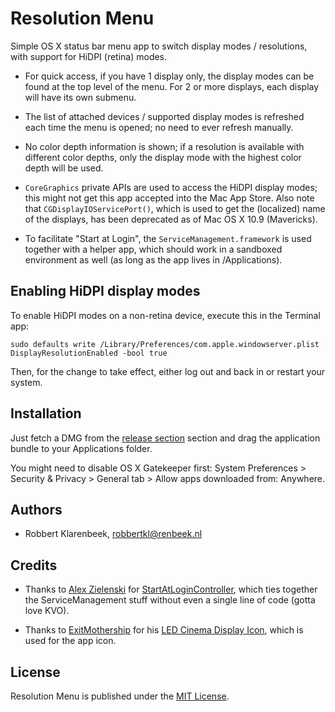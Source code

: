 # Resolution Menu

Simple OS X status bar menu app to switch display modes / resolutions, with support for HiDPI (retina) modes.

* For quick access, if you have 1 display only, the display modes can be found at the top level of the menu. For 2 or more displays, each display will have its own submenu.

* The list of attached devices / supported display modes is refreshed each time the menu is opened; no need to ever refresh manually.

* No color depth information is shown; if a resolution is available with different color depths, only the display mode with the highest color depth will be used.

* `CoreGraphics` private APIs are used to access the HiDPI display modes; this might not get this app accepted into the Mac App Store. Also note that `CGDisplayIOServicePort()`, which is used to get the (localized) name of the displays, has been deprecated as of Mac OS X 10.9 (Mavericks).

* To facilitate "Start at Login", the `ServiceManagement.framework` is used together with a helper app, which should work in a sandboxed environment as well (as long as the app lives in /Applications).

## Enabling HiDPI display modes

To enable HiDPI modes on a non-retina device, execute this in the Terminal app:

```
sudo defaults write /Library/Preferences/com.apple.windowserver.plist DisplayResolutionEnabled -bool true
```

Then, for the change to take effect, either log out and back in or restart your system.

## Installation

Just fetch a DMG from the [release section](https://github.com/robbertkl/ResolutionMenu/releases) section and drag the application bundle to your Applications folder.

You might need to disable OS X Gatekeeper first: System Preferences > Security & Privacy > General tab > Allow apps downloaded from: Anywhere.

## Authors

* Robbert Klarenbeek, <robbertkl@renbeek.nl>

## Credits

* Thanks to [Alex Zielenski](https://twitter.com/#!/alexzielenski) for [StartAtLoginController](https://github.com/alexzielenski/StartAtLoginController), which ties together the ServiceManagement stuff without even a single line of code (gotta love KVO).

* Thanks to [ExitMothership](http://exitmothership.deviantart.com) for his [LED Cinema Display Icon](http://exitmothership.deviantart.com/art/LED-Cinema-Display-Icon-331815542), which is used for the app icon.

## License

Resolution Menu is published under the [MIT License](http://www.opensource.org/licenses/mit-license.php).
